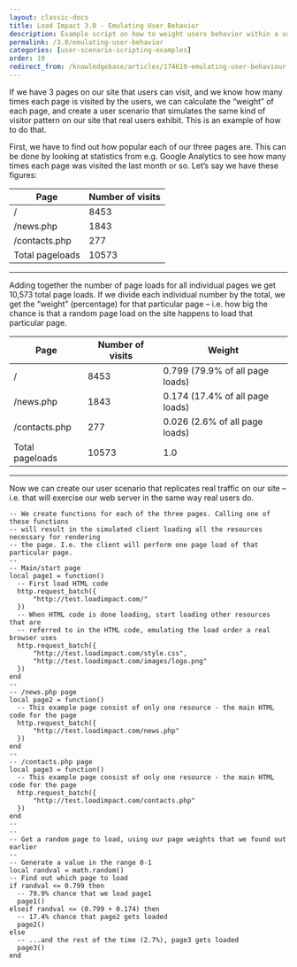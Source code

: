 ```yaml
---
layout: classic-docs
title: Load Impact 3.0 - Emulating User Behavior
description: Example script on how to weight users behavior within a user scenario
permalink: /3.0/emulating-user-behavior
categories: [user-scenario-scripting-examples]
order: 19
redirect_from: /knowledgebase/articles/174619-emulating-user-behaviour
---
```


If we have 3 pages on our site that users can visit, and we know how many times each page is visited by the users, we can calculate the “weight” of each page, and create a user scenario that simulates the same kind of visitor pattern on our site that real users exhibit. This is an example of how to do that.

First, we have to find out how popular each of our three pages are. This can be done by looking at statistics from e.g. Google Analytics to see how many times each page was visited the last month or so. Let’s say we have these figures:

Page            | Number of visits
----------------|-----------------
/               | 8453
/news.php       | 1843
/contacts.php   | 277
Total pageloads | 10573

***

Adding together the number of page loads for all individual pages we get 10,573 total page loads. If we divide each individual number by the total, we get the “weight” (percentage) for that particular page – i.e. how big the chance is that a random page load on the site happens to load that particular page.

Page            | Number of visits | Weight
----------------|------------------|--------------------------------
/               | 8453             | 0.799 (79.9% of all page loads)
/news.php       | 1843             | 0.174 (17.4% of all page loads)
/contacts.php   | 277              | 0.026 (2.6% of all page loads)
Total pageloads | 10573            | 1.0

***

Now we can create our user scenario that replicates real traffic on our site – i.e. that will exercise our web server in the same way real users do.

```
-- We create functions for each of the three pages. Calling one of these functions
-- will result in the simulated client loading all the resources necessary for rendering
-- the page. I.e. the client will perform one page load of that particular page.
--
-- Main/start page
local page1 = function()
  -- First load HTML code
  http.request_batch({
      "http://test.loadimpact.com/"
  })
  -- When HTML code is done loading, start loading other resources that are
  -- referred to in the HTML code, emulating the load order a real browser uses
  http.request_batch({
      "http://test.loadimpact.com/style.css",
      "http://test.loadimpact.com/images/logo.png"
  })
end
--
-- /news.php page
local page2 = function()
  -- This example page consist of only one resource - the main HTML code for the page
  http.request_batch({
      "http://test.loadimpact.com/news.php"
  })
end
--
-- /contacts.php page
local page3 = function()
  -- This example page consist of only one resource - the main HTML code for the page
  http.request_batch({
      "http://test.loadimpact.com/contacts.php"
  })
end
--
--
-- Get a random page to load, using our page weights that we found out earlier
--
-- Generate a value in the range 0-1
local randval = math.random()
-- Find out which page to load
if randval <= 0.799 then
  -- 79.9% chance that we load page1
  page1()
elseif randval <= (0.799 + 0.174) then
  -- 17.4% chance that page2 gets loaded
  page2()
else
  -- ...and the rest of the time (2.7%), page3 gets loaded
  page3()
end
```
